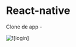 # React-native
Clone de app - 

<img src="https://github.com/WFrauches89/react-native/assets/101157962/a137f3e8-c15d-46c4-810d-317079cb8d25" alt="![login]">
